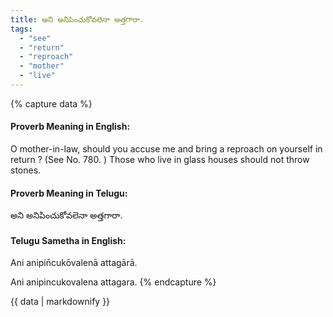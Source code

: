```yaml
---
title: అని అనిపించుకోవలెనా అత్తగారా.
tags:
  - "see"
  - "return"
  - "reproach"
  - "mother"
  - "live"
---
```


{% capture data %}
#### Proverb Meaning in English:
O mother-in-law, should you accuse me and bring a reproach on yourself in return ?
(See No. 780. )
Those who live in glass houses should not throw stones.

#### Proverb Meaning in Telugu:
అని అనిపించుకోవలెనా అత్తగారా.

#### Telugu Sametha in English:
Ani anipin̄cukōvalenā attagārā.

Ani anipincukovalena attagara.
{% endcapture %}

{{ data | markdownify }}

